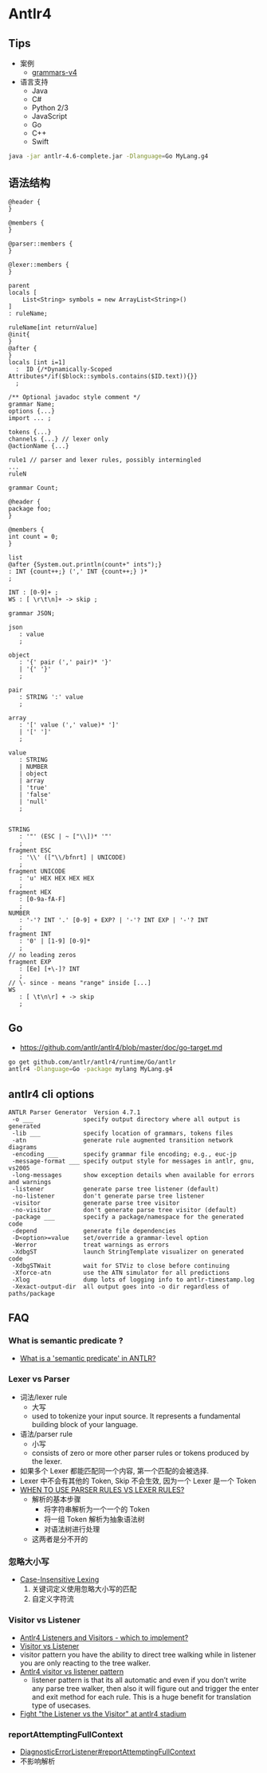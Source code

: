 # Antlr4

## Tips
* 案例
  * [grammars-v4](https://github.com/antlr/grammars-v4)
* 语言支持
  * Java
  * C#
  * Python 2/3
  * JavaScript
  * Go
  * C++
  * Swift



```bash
java -jar antlr-4.6-complete.jar -Dlanguage=Go MyLang.g4
```

## 语法结构

```antlr4
@header {
}

@members {
}

@parser::members {
}

@lexer::members {
}

parent
locals [
    List<String> symbols = new ArrayList<String>()
]
: ruleName;

ruleName[int returnValue]
@init{
}
@after {
}
locals [int i=1]
  :  ID {/*Dynamically-Scoped Attributes*/if($block::symbols.contains($ID.text)){}}
  ;
```

```g4
/** Optional javadoc style comment */
grammar Name;
options {...}
import ... ;
 	
tokens {...}
channels {...} // lexer only
@actionName {...}
 	 
rule1 // parser and lexer rules, possibly intermingled
...
ruleN
```


```
grammar Count;

@header {
package foo;
}

@members {
int count = 0;
}

list
@after {System.out.println(count+" ints");}
: INT {count++;} (',' INT {count++;} )*
;

INT : [0-9]+ ;
WS : [ \r\t\n]+ -> skip ;
```

```antlr
grammar JSON;

json
   : value
   ;

object
   : '{' pair (',' pair)* '}'
   | '{' '}'
   ;

pair
   : STRING ':' value
   ;

array
   : '[' value (',' value)* ']'
   | '[' ']'
   ;

value
   : STRING
   | NUMBER
   | object
   | array
   | 'true'
   | 'false'
   | 'null'
   ;


STRING
   : '"' (ESC | ~ ["\\])* '"'
   ;
fragment ESC
   : '\\' (["\\/bfnrt] | UNICODE)
   ;
fragment UNICODE
   : 'u' HEX HEX HEX HEX
   ;
fragment HEX
   : [0-9a-fA-F]
   ;
NUMBER
   : '-'? INT '.' [0-9] + EXP? | '-'? INT EXP | '-'? INT
   ;
fragment INT
   : '0' | [1-9] [0-9]*
   ;
// no leading zeros
fragment EXP
   : [Ee] [+\-]? INT
   ;
// \- since - means "range" inside [...]
WS
   : [ \t\n\r] + -> skip
   ;
```

## Go
* https://github.com/antlr/antlr4/blob/master/doc/go-target.md

```bash
go get github.com/antlr/antlr4/runtime/Go/antlr
antlr4 -Dlanguage=Go -package mylang MyLang.g4
```

## antlr4 cli options
```
ANTLR Parser Generator  Version 4.7.1
 -o ___              specify output directory where all output is generated
 -lib ___            specify location of grammars, tokens files
 -atn                generate rule augmented transition network diagrams
 -encoding ___       specify grammar file encoding; e.g., euc-jp
 -message-format ___ specify output style for messages in antlr, gnu, vs2005
 -long-messages      show exception details when available for errors and warnings
 -listener           generate parse tree listener (default)
 -no-listener        don't generate parse tree listener
 -visitor            generate parse tree visitor
 -no-visitor         don't generate parse tree visitor (default)
 -package ___        specify a package/namespace for the generated code
 -depend             generate file dependencies
 -D<option>=value    set/override a grammar-level option
 -Werror             treat warnings as errors
 -XdbgST             launch StringTemplate visualizer on generated code
 -XdbgSTWait         wait for STViz to close before continuing
 -Xforce-atn         use the ATN simulator for all predictions
 -Xlog               dump lots of logging info to antlr-timestamp.log
 -Xexact-output-dir  all output goes into -o dir regardless of paths/package
```

## FAQ

### What is semantic predicate ?
* [What is a 'semantic predicate' in ANTLR?](https://stackoverflow.com/q/3056441/1870054)

### Lexer vs Parser
* 词法/lexer rule
  * 大写
  * used to tokenize your input source. It represents a fundamental building block of your language.
* 语法/parser rule
  * 小写
  * consists of zero or more other parser rules or tokens produced by the lexer.
* 如果多个 Lexer 都能匹配同一个内容, 第一个匹配的会被选择.
* Lexer 中不会有其他的 Token, Skip 不会生效, 因为一个 Lexer 是一个 Token
* [WHEN TO USE PARSER RULES VS LEXER RULES?](https://www.3dbuzz.com/forum/threads/203932-ANTLR-When-to-use-Parser-Rules-vs-Lexer-Rules)
  * 解析的基本步骤
    * 将字符串解析为一个一个的 Token
    * 将一组 Token 解析为抽象语法树
    * 对语法树进行处理
  * 这两者是分不开的

### 忽略大小写
* [Case-Insensitive Lexing](https://github.com/antlr/antlr4/blob/master/doc/case-insensitive-lexing.md)
  1. 关键词定义使用忽略大小写的匹配
  2. 自定义字符流

### Visitor vs Listener
* [Antlr4 Listeners and Visitors - which to implement?](https://stackoverflow.com/questions/20714492)
* [Visitor vs Listener](http://jakubdziworski.github.io/java/2016/04/01/antlr_visitor_vs_listener.html)
* visitor pattern you have the ability to direct tree walking while in listener you are only reacting to the tree walker.
* [Antlr4 visitor vs listener pattern](http://saumitra.me/blog/antlr4-visitor-vs-listener-pattern/)
  * listener pattern is that its all automatic and even if you don’t write any parse tree walker, then also it will figure out and trigger the enter and exit method for each rule. This is a huge benefit for translation type of usecases.
* [Fight "the Listener vs the Visitor" at antlr4 stadium](http://developers-club.com/posts/259691/)

### reportAttemptingFullContext
* [DiagnosticErrorListener#reportAttemptingFullContext](http://www.antlr.org/api/Java/org/antlr/v4/runtime/DiagnosticErrorListener.html#reportAttemptingFullContext-org.antlr.v4.runtime.Parser-org.antlr.v4.runtime.dfa.DFA-int-int-java.util.BitSet-org.antlr.v4.runtime.atn.ATNConfigSet-)
* 不影响解析

